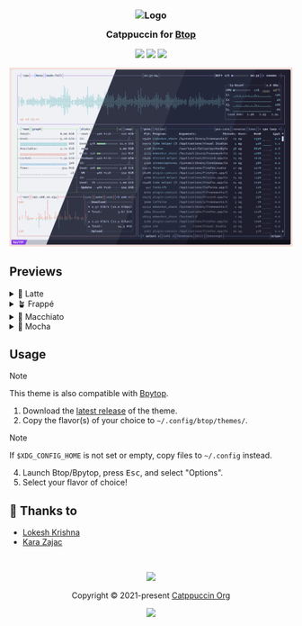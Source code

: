 <h3 align="center">
  <img src="https://raw.githubusercontent.com/catppuccin/catppuccin/main/assets/logos/exports/1544x1544_circle.png" width="100" alt="Logo"/><br/>
  <img src="https://raw.githubusercontent.com/catppuccin/catppuccin/main/assets/misc/transparent.png" height="30" width="0px"/>
  Catppuccin for <a href="https://github.com/aristocratos/btop">Btop</a>
  <img src="https://raw.githubusercontent.com/catppuccin/catppuccin/main/assets/misc/transparent.png" height="30" width="0px"/>
</h3>


<p align="center">
  <a href="https://github.com/catppuccin/btop/stargazers"><img src="https://img.shields.io/github/stars/catppuccin/btop?colorA=363a4f&colorB=b7bdf8&style=for-the-badge"></a>
  <a href="https://github.com/catppuccin/btop/issues"><img src="https://img.shields.io/github/issues/catppuccin/btop?colorA=363a4f&colorB=f5a97f&style=for-the-badge"></a>
  <a href="https://github.com/catppuccin/btop/contributors"><img src="https://img.shields.io/github/contributors/catppuccin/btop?colorA=363a4f&colorB=a6da95&style=for-the-badge"></a>
</p>

<p align="center">
  <img src="assets/screenshot.webp"/>
</p>

## Previews

<details>
<summary>🌻 Latte</summary>
<img src="assets/latte.webp"/>
</details>
<details>
<summary>🪴 Frappé</summary>
<img src="assets/frappe.webp"/>
</details>
<details>
<summary>🌺 Macchiato</summary>
<img src="assets/macchiato.webp"/>
</details>
<details>
<summary>🌿 Mocha</summary>
<img src="assets/mocha.webp"/>
</details>

## Usage

> [!NOTE]
> This theme is also compatible with [Bpytop](https://github.com/aristocratos/bpytop).

1. Download the [latest release](https://github.com/catppuccin/btop/releases/latest) of the theme.
2. Copy the flavor(s) of your choice to `~/.config/btop/themes/`.

> [!NOTE]
> If `$XDG_CONFIG_HOME` is not set or empty, copy files to `~/.config` instead.

4. Launch Btop/Bpytop, press <kbd>Esc</kbd>, and select "Options".
5. Select your flavor of choice!


## 💝 Thanks to

- [Lokesh Krishna](https://github.com/lokesh-krishna)
- [Kara Zajac](https://github.com/Arkwin)

&nbsp;

<p align="center"><img src="https://raw.githubusercontent.com/catppuccin/catppuccin/main/assets/footers/gray0_ctp_on_line.svg?sanitize=true" /></p>
<p align="center">Copyright &copy; 2021-present <a href="https://github.com/catppuccin" target="_blank">Catppuccin Org</a>
<p align="center"><a href="https://github.com/catppuccin/catppuccin/blob/main/LICENSE"><img src="https://img.shields.io/static/v1.svg?style=for-the-badge&label=License&message=MIT&logoColor=d9e0ee&colorA=363a4f&colorB=b7bdf8"/></a></p>
